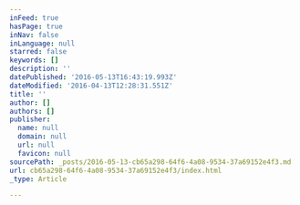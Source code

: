```yaml
---
inFeed: true
hasPage: true
inNav: false
inLanguage: null
starred: false
keywords: []
description: ''
datePublished: '2016-05-13T16:43:19.993Z'
dateModified: '2016-04-13T12:28:31.551Z'
title: ''
author: []
authors: []
publisher:
  name: null
  domain: null
  url: null
  favicon: null
sourcePath: _posts/2016-05-13-cb65a298-64f6-4a08-9534-37a69152e4f3.md
url: cb65a298-64f6-4a08-9534-37a69152e4f3/index.html
_type: Article

---
```

